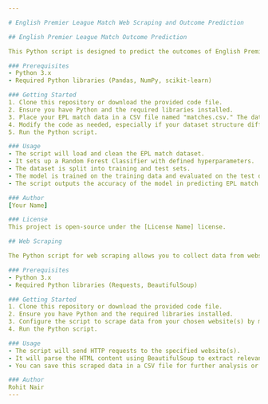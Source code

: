 ```yaml
---

# English Premier League Match Web Scraping and Outcome Prediction

## English Premier League Match Outcome Prediction

This Python script is designed to predict the outcomes of English Premier League (EPL) matches using a Random Forest Classifier. It makes use of historical EPL match data to train and test the machine learning model.

### Prerequisites
- Python 3.x
- Required Python libraries (Pandas, NumPy, scikit-learn)

### Getting Started
1. Clone this repository or download the provided code file.
2. Ensure you have Python and the required libraries installed.
3. Place your EPL match data in a CSV file named "matches.csv." The data should include information about match dates, teams, scores, and relevant attributes.
4. Modify the code as needed, especially if your dataset structure differs significantly from the example provided.
5. Run the Python script.

### Usage
- The script will load and clean the EPL match dataset.
- It sets up a Random Forest Classifier with defined hyperparameters.
- The dataset is split into training and test sets.
- The model is trained on the training data and evaluated on the test data.
- The script outputs the accuracy of the model in predicting EPL match outcomes.

### Author
[Your Name]

### License
This project is open-source under the [License Name] license.

## Web Scraping

The Python script for web scraping allows you to collect data from websites. In this case, you can use it to scrape EPL match information from websites that provide match statistics and scores.

### Prerequisites
- Python 3.x
- Required Python libraries (Requests, BeautifulSoup)

### Getting Started
1. Clone this repository or download the provided code file.
2. Ensure you have Python and the required libraries installed.
3. Configure the script to scrape data from your chosen website(s) by modifying the URL(s), HTML structure, and data extraction methods.
4. Run the Python script.

### Usage
- The script will send HTTP requests to the specified website(s).
- It will parse the HTML content using BeautifulSoup to extract relevant data such as match scores, team names, and dates.
- You can save this scraped data in a CSV file for further analysis or use it in the EPL match outcome prediction script.

### Author
Rohit Nair
---
```


